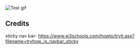 
![Test gif](static/images/readme/index.gif)
## Credits

sticky nav bar- https://www.w3schools.com/howto/tryit.asp?filename=tryhow_js_navbar_sticky
